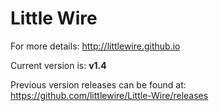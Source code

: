 # Little Wire

For more details: <http://littlewire.github.io>

Current version is: **v1.4**

Previous version releases can be found at: <https://github.com/littlewire/Little-Wire/releases>


